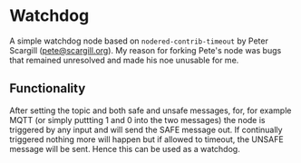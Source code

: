 # Watchdog

A simple watchdog node based on `nodered-contrib-timeout` by Peter Scargill (pete@scargill.org). My reason for forking Pete's node was bugs that remained unresolved and made his noe unusable for me.

## Functionality

After setting the topic and both safe and unsafe messages, for, for example MQTT (or simply puttting 1 and 0 into the two messages) the node is triggered by any input and will send the SAFE message out. If continually triggered nothing more will happen but if allowed to timeout, the UNSAFE message will be sent. Hence this can be used as a watchdog.
